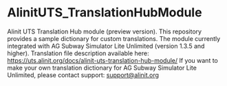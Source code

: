 # AlinitUTS_TranslationHubModule
Alinit UTS Translation Hub module (preview version). This repository provides a sample dictionary for custom translations.
The module currently integrated with AG Subway Simulator Lite Unlimited (version 1.3.5 and higher).
Translation file description available here: https://uts.alinit.org/docs/alinit-uts-translation-hub-module/
If you want to make your own translation dictionary for AG Subway Simulator Lite Unlimited, please contact support: support@alinit.org
